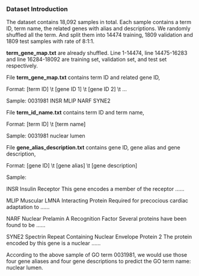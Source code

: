 ### Dataset Introduction

The dataset contains 18,092 samples in total. Each sample contains a term ID, term name, the related genes with alias and descriptions.  We randomly shuffled all the term. And split them into 14474 training, 1809 validation and 1809 test samples with rate of 8:1:1. 

**term_gene_map.txt** are already shuffled. Line 1-14474, line 14475-16283 and line 16284-18092 are training set, validation set, and test set respectively. 



File **term_gene_map.txt** contains term ID and related gene ID,

Format: [term ID] \t [gene ID 1] \t [gene ID 2] \t …

Sample: 0031981	INSR	MLIP	NARF	SYNE2



File **term_id_name.txt** contains term ID and term name,

Format: [term ID] \t [term name]

Sample: 0031981  nuclear lumen



File **gene_alias_description.txt** contains gene ID, gene alias and gene description,

Format: [gene ID] \t [gene alias] \t [gene description]

Sample: 

INSR	Insulin Receptor	This gene encodes a member of the receptor  ......

MLIP	Muscular LMNA Interacting Protein	Required for precocious cardiac adaptation to ......

NARF	Nuclear Prelamin A Recognition Factor	Several proteins have been found to be ......

SYNE2	Spectrin Repeat Containing Nuclear Envelope Protein 2	The protein encoded by this gene is a nuclear  ......



According to the above sample of GO term 0031981, we would use those four gene aliases and four gene descriptions to predict the GO term name: nuclear lumen.





